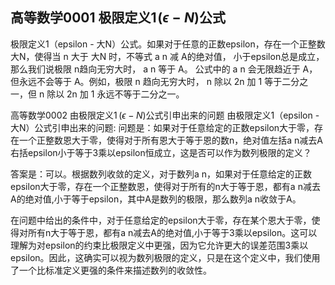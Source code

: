 ## 高等数学0001 极限定义1 $(\epsilon - N)$公式
极限定义1（epsilon - 大N）公式。如果对于任意的正数epsilon，存在一个正整数 大N，使得当 n 大于 大N 时，不等式 a n 减 A的绝对值， 小于epsilon总是成立，那么我们说极限 n趋向无穷大时， a n 等于 A。
公式中的 a n 会无限趋近于 A，但永远不会等于 A。例如，极限 n 趋向无穷大时， n 除以 2n 加 1 等于二分之一，但 n 除以 2n 加 1 永远不等于二分之一。

高等数学0002 由极限定义1  $(\epsilon - N)$公式引申出来的问题
由极限定义1（epsilon - 大N）公式引申出来的问题:
问题是：如果对于任意给定的正数epsilon大于零，存在一个正整数恩大于零，使得对于所有恩大于等于恩的数n，绝对值左括a n减去A右括epsilon小于等于3乘以epsilon恒成立，这是否可以作为数列极限的定义？

答案是：可以。根据数列收敛的定义，对于数列a n，如果对于任意给定的正数epsilon大于零，存在一个正整数恩，使得对于所有的n大于等于恩，都有a n减去A的绝对值,小于等于epsilon，其中A是数列的极限，那么数列a n收敛于A。

在问题中给出的条件中，对于任意给定的epsilon大于零，存在某个恩大于零，使得对所有n大于等于恩，都有a n减去A的绝对值,小于等于3乘以epsilon。这可以理解为对epsilon的约束比极限定义中更强，因为它允许更大的误差范围3乘以epsilon。因此，这确实可以视为数列极限的定义，只是在这个定义中，我们使用了一个比标准定义更强的条件来描述数列的收敛性。